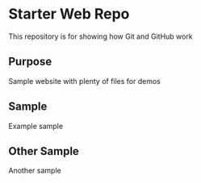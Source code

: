 # Starter Web Repo

This repository is for showing how Git and GitHub work

## Purpose

Sample website with plenty of files for demos

## Sample

Example sample


## Other Sample

Another sample
